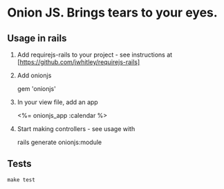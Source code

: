 # Onion JS. Brings tears to your eyes.

## Usage in rails

1. Add requirejs-rails to your project - see instructions at [https://github.com/jwhitley/requirejs-rails]

2. Add onionjs

    gem 'onionjs'

3. In your view file, add an app

    <%= onionjs_app :calendar %>

4. Start making controllers - see usage with

    rails generate onionjs:module

## Tests

    make test


